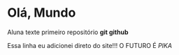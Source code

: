 # Olá, Mundo 
 Aluna texte primeiro repositório **git github**

Essa linha eu adicionei direto do site!!! O FUTURO É *PIKA*
